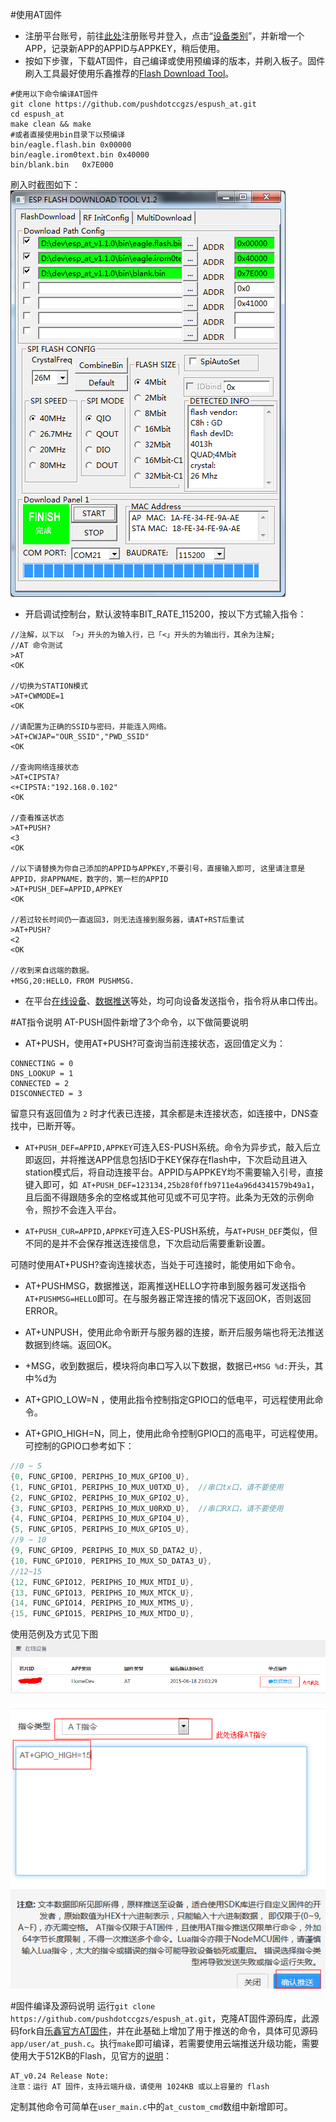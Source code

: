 #使用AT固件
- 注册平台账号，前往[此处](https://espush.cn/web/register/)注册账号并登入，点击“[设备类别](https://espush.cn/web/apps/)”，并新增一个APP，记录新APP的APPID与APPKEY，稍后使用。
- 按如下步骤，下载AT固件，自己编译或使用预编译的版本，并刷入板子。固件刷入工具最好使用乐鑫推荐的[Flash Download Tool](http://bbs.espressif.com/viewtopic.php?f=5&t=433)。

```
#使用以下命令编译AT固件
git clone https://github.com/pushdotccgzs/espush_at.git
cd espush_at
make clean && make
#或者直接使用bin目录下以预编译
bin/eagle.flash.bin	0x00000
bin/eagle.irom0text.bin	0x40000
bin/blank.bin	0x7E000
```
刷入时截图如下：
![Alt text](./docs/images/at_flashing.png)

- 开启调试控制台，默认波特率BIT_RATE_115200，按以下方式输入指令：
```
//注解，以下以 「>」开头的为输入行，已「<」开头的为输出行，其余为注解;
//AT 命令测试
>AT
<OK

//切换为STATION模式
>AT+CWMODE=1
<OK

//请配置为正确的SSID与密码，并能连入网络。
>AT+CWJAP="OUR_SSID","PWD_SSID"
<OK

//查询网络连接状态
>AT+CIPSTA?
<+CIPSTA:"192.168.0.102"
<OK

//查看推送状态
>AT+PUSH?
<3
<OK

//以下请替换为你自己添加的APPID与APPKEY,不要引号，直接输入即可, 这里请注意是APPID，非APPNAME，数字的，第一栏的APPID
>AT+PUSH_DEF=APPID,APPKEY
<OK

//若过较长时间仍一直返回3，则无法连接到服务器，请AT+RST后重试
>AT+PUSH?
<2
<OK

//收到来自远端的数据。
+MSG,20:HELLO，FROM PUSHMSG.
```
- 在平台[在线设备](https://espush.cn/web/devices/)、[数据推送](https://espush.cn/web/pushmsg/)等处，均可向设备发送指令，指令将从串口传出。

#AT指令说明
AT-PUSH固件新增了3个命令，以下做简要说明
- AT+PUSH，使用AT+PUSH?可查询当前连接状态，返回值定义为：
```
CONNECTING = 0
DNS_LOOKUP = 1
CONNECTED = 2
DISCONNECTED = 3
```
留意只有返回值为 `2` 时才代表已连接，其余都是未连接状态，如连接中，DNS查找中，已断开等。

- `AT+PUSH_DEF=APPID,APPKEY`可连入ES-PUSH系统。命令为异步式，敲入后立即返回，并将推送APP信息包括ID于KEY保存在flash中，下次启动且进入station模式后，将自动连接平台。APPID与APPKEY均不需要输入引号，直接键入即可，如` AT+PUSH_DEF=123134,25b28f0ffb9711e4a96d4341579b49a1`，且后面不得跟随多余的空格或其他可见或不可见字符。此条为无效的示例命令，照抄不会连入平台。

- `AT+PUSH_CUR=APPID,APPKEY`可连入ES-PUSH系统，与`AT+PUSH_DEF`类似，但不同的是并不会保存推送连接信息，下次启动后需要重新设置。

可随时使用AT+PUSH?查询连接状态，当处于可连接时，能使用如下命令。
- AT+PUSHMSG，数据推送，距离推送HELLO字符串到服务器可发送指令`AT+PUSHMSG=HELLO`即可。在与服务器正常连接的情况下返回OK，否则返回ERROR。

- AT+UNPUSH，使用此命令断开与服务器的连接，断开后服务端也将无法推送数据到终端。返回OK。
- +MSG，收到数据后，模块将向串口写入以下数据，数据已`+MSG %d:`开头，其中%d为
- AT+GPIO_LOW=N ，使用此指令控制指定GPIO口的低电平，可远程使用此命令。
- AT+GPIO_HIGH=N，同上，使用此命令控制GPIO口的高电平，可远程使用。可控制的GPIO口参考如下：
```C
//0 ~ 5
{0, FUNC_GPIO0, PERIPHS_IO_MUX_GPIO0_U},
{1, FUNC_GPIO1, PERIPHS_IO_MUX_U0TXD_U},  //串口tx口，请不要使用
{2, FUNC_GPIO2, PERIPHS_IO_MUX_GPIO2_U},
{3, FUNC_GPIO3, PERIPHS_IO_MUX_U0RXD_U},  //串口RX口，请不要使用
{4, FUNC_GPIO4, PERIPHS_IO_MUX_GPIO4_U},
{5, FUNC_GPIO5, PERIPHS_IO_MUX_GPIO5_U},
//9 ~ 10
{9, FUNC_GPIO9, PERIPHS_IO_MUX_SD_DATA2_U},
{10, FUNC_GPIO10, PERIPHS_IO_MUX_SD_DATA3_U},
//12~15
{12, FUNC_GPIO12, PERIPHS_IO_MUX_MTDI_U},
{13, FUNC_GPIO13, PERIPHS_IO_MUX_MTCK_U},
{14, FUNC_GPIO14, PERIPHS_IO_MUX_MTMS_U},
{15, FUNC_GPIO15, PERIPHS_IO_MUX_MTDO_U},
```

使用范例及方式见下图
![Alt text](./docs/images/remote_at.png)

![Alt text](./docs/images/push_at.png)

#固件编译及源码说明
运行`git clone https://github.com/pushdotccgzs/espush_at.git`，克隆AT固件源码库，此源码fork自[乐鑫官方AT固件](http://bbs.espressif.com/viewtopic.php?f=5&t=481)，并在此基础上增加了用于推送的命令，具体可见源码`app/user/at_push.c`。执行`make`即可编译，若需要使用云端推送升级功能，需要使用大于512KB的Flash，见官方的[说明](http://bbs.espressif.com/viewtopic.php?f=5&t=481)：
```
AT_v0.24 Release Note:
注意：运行 AT 固件，支持云端升级，请使用 1024KB 或以上容量的 flash
```

定制其他命令可简单在`user_main.c`中的`at_custom_cmd`数组中新增即可。

